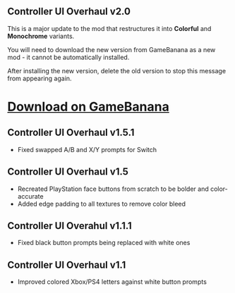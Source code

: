 ## Controller UI Overhaul v2.0
This is a major update to the mod that restructures it into **Colorful** and **Monochrome** variants.

You will need to download the new version from GameBanana as a new mod - it cannot be automatically installed.

After installing the new version, delete the old version to stop this message from appearing again.

# [Download on GameBanana](https://gamebanana.com/mods/download/412767)

## Controller UI Overhaul v1.5.1
- Fixed swapped A/B and X/Y prompts for Switch

## Controller UI Overhaul v1.5
- Recreated PlayStation face buttons from scratch to be bolder and color-accurate
- Added edge padding to all textures to remove color bleed

## Controller UI Overahul v1.1.1
- Fixed black button prompts being replaced with white ones

## Controller UI Overhaul v1.1
- Improved colored Xbox/PS4 letters against white button prompts